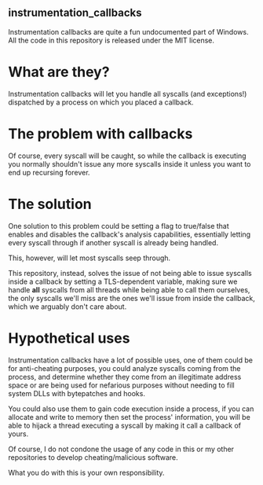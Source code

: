 ## instrumentation_callbacks
Instrumentation callbacks are quite a fun undocumented part of Windows.
All the code in this repository is released under the MIT license.

# What are they?
Instrumentation callbacks will let you handle all syscalls (and exceptions!) dispatched by a process on which you placed a callback. 

# The problem with callbacks
Of course, every syscall will be caught, so while the callback is executing you normally shouldn't issue any more syscalls inside it unless you want to end up recursing forever.

# The solution
One solution to this problem could be setting a flag to true/false that enables and disables the callback's analysis capabilities, essentially letting every syscall through if another syscall is already being handled.

This, however, will let most syscalls seep through.

This repository, instead, solves the issue of not being able to issue syscalls inside a callback by setting a TLS-dependent variable, making sure we handle **all** syscalls from all threads while being able to call them ourselves, the only syscalls we'll miss are the ones we'll issue from inside the callback, which we arguably don't care about.

# Hypothetical uses
Instrumentation callbacks have a lot of possible uses, one of them could be for anti-cheating purposes, you could analyze syscalls coming from the process, and determine whether they come from an illegitimate address space or are being used for nefarious purposes without needing to fill system DLLs with bytepatches and hooks.

You could also use them to gain code execution inside a process, if you can allocate and write to memory then set the process' information, you will be able to hijack a thread executing a syscall by making it call a callback of yours.

Of course, I do not condone the usage of any code in this or my other repositories to develop cheating/malicious software.

What you do with this is your own responsibility.